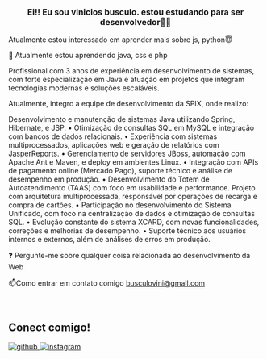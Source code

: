 ###  <div align = "center"> Ei!! Eu sou vinicios busculo. estou estudando para ser desenvolvedor🧑‍💻

Atualmente estou interessado em aprender mais sobre js, python😇

🌱 Atualmente estou aprendendo java, css e php

Profissional com 3 anos de experiência em desenvolvimento de sistemas, com forte especialização em Java e atuação em projetos que integram tecnologias modernas e soluções escaláveis.

Atualmente, integro a equipe de desenvolvimento da SPIX, onde realizo:

Desenvolvimento e manutenção de sistemas Java utilizando Spring, Hibernate, 
e JSP.
• Otimização de consultas SQL em MySQL e integração com bancos de dados 
relacionais.
• Experiência com sistemas multiprocessados, aplicações web e geração de 
relatórios com JasperReports.
• Gerenciamento de servidores JBoss, automação com Apache Ant e Maven, e 
deploy em ambientes Linux.
• Integração com APIs de pagamento online (Mercado Pago), suporte técnico e 
análise de desempenho em produção.
• Desenvolvimento do Totem de Autoatendimento (TAAS) com foco em 
usabilidade e performance. Projeto com arquitetura multiprocessada, 
responsável por operações de recarga e compra de cartões.
• Participação no desenvolvimento do Sistema Unificado, com foco na 
centralização de dados e otimização de consultas SQL.
• Evolução constante do sistema XCARD, com novas funcionalidades, correções e 
melhorias de desempenho.
• Suporte técnico aos usuários internos e externos, além de análises de erros em 
produção.

❓ Pergunte-me sobre qualquer coisa relacionada ao desenvolvimento da Web

📫Como entrar em contato comigo busculovini@gmail.com


<br/>  
  
  ## Conect comigo!  
<a href="https://github.com/ViniBusculo" target="_blank">
<img src=https://img.shields.io/badge/github-%2324292e.svg?&style=for-the-badge&logo=github&logoColor=white alt=github style="margin-bottom: 5px;" />
</a>
<a href="https://www.instagram.com/vini_busculo/" target="_blank">
<img src=https://img.shields.io/badge/instagram-%23000000.svg?&style=for-the-badge&logo=instagram&logoColor=white alt=instagram style="margin-bottom: 5px;" />
</a>  
  

<br/>  

<br/>  
 
 </body>
</html>

